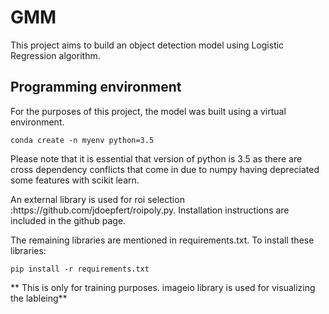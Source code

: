 # GMM
This project aims to build an object detection model using Logistic Regression algorithm.

## Programming environment
For the purposes of this project, the model was built using a virtual environment.

    conda create -n myenv python=3.5

<p>Please note that it is essential that version of python is 3.5 as there are cross dependency conflicts that come in due to numpy having depreciated some features with scikit learn.</p>

<p>An external library is used for roi selection :https://github.com/jdoepfert/roipoly.py. Installation instructions are included in the github page.</p>

The remaining libraries are mentioned in requirements.txt. To install these libraries:

    pip install -r requirements.txt

<p>** This is only for training purposes. imageio library is used for visualizing the lableing**</p>


